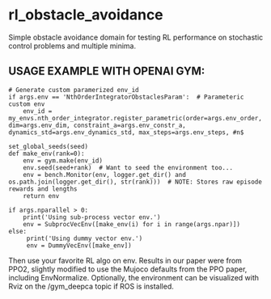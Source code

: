 # rl_obstacle_avoidance
Simple obstacle avoidance domain for testing RL performance on stochastic control problems and multiple minima.

## USAGE EXAMPLE WITH OPENAI GYM: ##

    # Generate custom paramerized env_id
    if args.env == 'NthOrderIntegratorObstaclesParam':  # Parameteric custom env
        env_id = my_envs.nth_order_integrator.register_parametric(order=args.env_order, dim=args.env_dim, constraint_a=args.env_constr_a, dynamics_std=args.env_dynamics_std, max_steps=args.env_steps, #n$

    set_global_seeds(seed)
    def make_env(rank=0):
        env = gym.make(env_id) 
        env.seed(seed+rank)  # Want to seed the environment too...
        env = bench.Monitor(env, logger.get_dir() and os.path.join(logger.get_dir(), str(rank)))  # NOTE: Stores raw episode rewards and lengths
        return env

    if args.nparallel > 0:
        print('Using sub-process vector env.')
        env = SubprocVecEnv([make_env(i) for i in range(args.npar)])
    else:
         print('Using dummy vector env.')
         env = DummyVecEnv([make_env])    

 Then use your favorite RL algo on env. Results in our paper were from PPO2, slightly modified to use the Mujoco defaults from the PPO paper, including EnvNormalize.
 Optionally, the environment can be visualized with Rviz on the /gym_deepca topic if ROS is installed.
